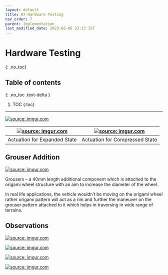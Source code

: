 ```yaml
---
layout: default
title: 07-Hardware Testing
nav_order: 7
parent: Implementation
last_modified_date: 2023-05-06 23:13 IST 
---
```


# Hardware Testing
{: .no_toc}

## Table of contents
{: .no_toc .text-delta }

1. TOC
{:toc}

---

<a href="https://imgur.com/wH3oCWY"><img src="https://i.imgur.com/wH3oCWY.png" title="source: imgur.com" /></a>

| <a href="https://imgur.com/dU07V4E"><img src="https://i.imgur.com/dU07V4E.png" title="source: imgur.com" /></a> | <a href="https://imgur.com/hpe4EWi"><img src="https://i.imgur.com/hpe4EWi.png" title="source: imgur.com" /></a> |
| --- | --- |
| Actuation for Expanded State | Actuation for Compressed State |

## Grouser Addition

<a href="https://imgur.com/gYJXcHW"><img src="https://i.imgur.com/gYJXcHW.jpg" title="source: imgur.com" /></a>

Grousers – a 40mm length additional component which is attached to the origami wheel structure with an aim to increase the diameter of the wheel. 

In real life applications, the vehicle wouldn’t be moving on the origami wheel rather origami pattern will act as a rim and further the maneuver on the grouser pattern attached to it which helps in traversing in wide range of terrains.

## Observations

<a href="https://imgur.com/ZjrqH6r"><img src="https://i.imgur.com/ZjrqH6r.png" title="source: imgur.com" /></a>

<a href="https://imgur.com/simyCbz"><img src="https://i.imgur.com/simyCbz.png" title="source: imgur.com" /></a>

<a href="https://imgur.com/BGNc8vB"><img src="https://i.imgur.com/BGNc8vB.png" title="source: imgur.com" /></a>

<a href="https://imgur.com/5LHHQYp"><img src="https://i.imgur.com/5LHHQYp.png" title="source: imgur.com" /></a>
